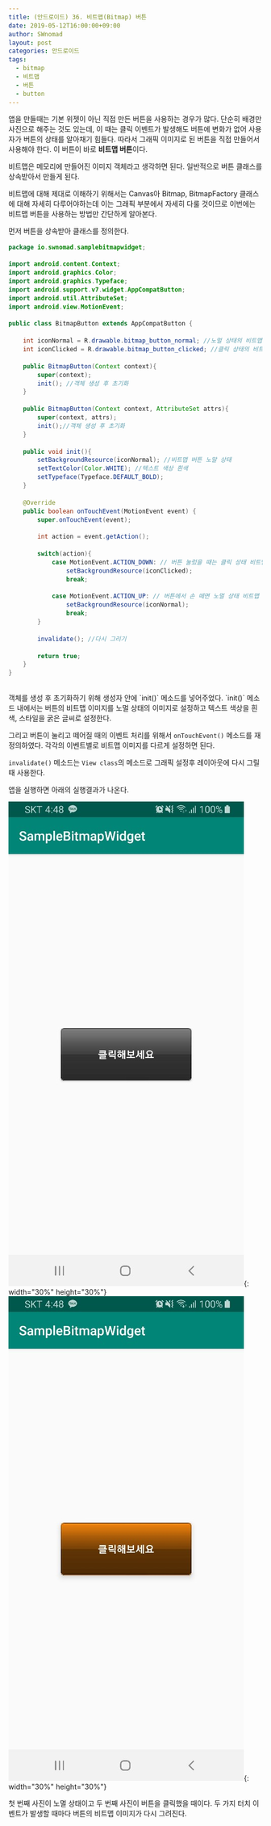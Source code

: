 ```yaml
---
title: (안드로이드) 36. 비트맵(Bitmap) 버튼
date: 2019-05-12T16:00:00+09:00
author: SWnomad
layout: post
categories: 안드로이드
tags:
  - bitmap
  - 비트맵
  - 버튼
  - button
---
```


앱을 만들때는 기본 위젯이 아닌 직접 만든 버튼을 사용하는 경우가 많다. 단순히 배경만 사진으로 해주는 것도 있는데, 이 때는 클릭 이벤트가 발생해도 버튼에 변화가 없어 사용자가 버튼의 상태를 알아채기 힘들다. 따라서 그래픽 이미지로 된 버튼을 직접 만들어서 사용해야 한다. 이 버튼이 바로 **비트맵 버튼**이다.

비트맵은 메모리에 만들어진 이미지 객체라고 생각하면 된다. 일반적으로 버튼 클래스를 상속받아서 만들게 된다.

비트맵에 대해 제대로 이해하기 위해서는 Canvas아 Bitmap, BitmapFactory 클래스에 대해 자세히 다루어야하는데 이는 그래픽 부분에서 자세히 다룰 것이므로 이번에는 비트맵 버튼을 사용하는 방법만 간단하게 알아본다.

먼저 버튼을 상속받아 클래스를 정의한다.

~~~ java
package io.swnomad.samplebitmapwidget;

import android.content.Context;
import android.graphics.Color;
import android.graphics.Typeface;
import android.support.v7.widget.AppCompatButton;
import android.util.AttributeSet;
import android.view.MotionEvent;

public class BitmapButton extends AppCompatButton {

    int iconNormal = R.drawable.bitmap_button_normal; //노멀 상태의 비트맵 이미지
    int iconClicked = R.drawable.bitmap_button_clicked; //클릭 상태의 비트맵 이미지

    public BitmapButton(Context context){
        super(context);
        init(); //객체 생성 후 초기화
    }

    public BitmapButton(Context context, AttributeSet attrs){
        super(context, attrs);
        init();//객체 생성 후 초기화
    }

    public void init(){
        setBackgroundResource(iconNormal); //비트맵 버튼 노말 상태
        setTextColor(Color.WHITE); //텍스트 색상 흰색
        setTypeface(Typeface.DEFAULT_BOLD);
    }

    @Override
    public boolean onTouchEvent(MotionEvent event) {
        super.onTouchEvent(event);

        int action = event.getAction();

        switch(action){
            case MotionEvent.ACTION_DOWN: // 버튼 눌렀을 때는 클릭 상태 비트맵 이미지 설정
                setBackgroundResource(iconClicked);
                break;

            case MotionEvent.ACTION_UP: // 버튼에서 손 떼면 노멀 상태 비트맵 이미지 설정
                setBackgroundResource(iconNormal);
                break;
        }

        invalidate(); //다시 그리기

        return true;
    }
}
~~~

<br>
객체를 생성 후 초기화하기 위해 생성자 안에 `init()` 메소드를 넣어주었다. `init()` 메소드 내에서는 버튼의 비트맵 이미지를 노멀 상태의 이미지로 설정하고 텍스트 색상을 흰색, 스타일을 굵은 글씨로 설정한다.

그리고 버튼이 눌리고 떼어질 때의 이벤트 처리를 위해서 `onTouchEvent()` 메소드를 재정의하였다. 각각의 이벤트별로 비트맵 이미지를 다르게 설정하면 된다.

`invalidate()` 메소드는 `View class`의 메소드로 그래픽 설정후 레이아웃에 다시 그릴 때 사용한다.

앱을 실행하면 아래의 실행결과가 나온다.

![1](/images/android/36/1.jpg){: width="30%" height="30%"}
![2](/images/android/36/2.jpg){: width="30%" height="30%"}

첫 번째 사진이 노멀 상태이고 두 번째 사진이 버튼을 클릭했을 때이다. 두 가지 터치 이벤트가 발생할 때마다 버튼의 비트맵 이미지가 다시 그려진다.